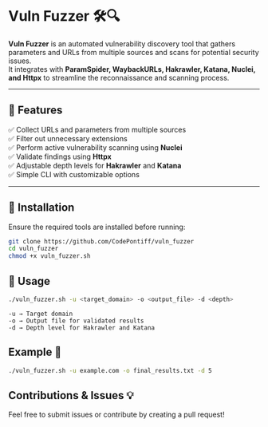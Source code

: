 # Vuln Fuzzer 🛠️🔍  

**Vuln Fuzzer** is an automated vulnerability discovery tool that gathers parameters and URLs from multiple sources and scans for potential security issues.  
It integrates with **ParamSpider, WaybackURLs, Hakrawler, Katana, Nuclei, and Httpx** to streamline the reconnaissance and scanning process.  

---

## 🚀 Features  

✅ Collect URLs and parameters from multiple sources  
✅ Filter out unnecessary extensions  
✅ Perform active vulnerability scanning using **Nuclei**  
✅ Validate findings using **Httpx**  
✅ Adjustable depth levels for **Hakrawler** and **Katana**  
✅ Simple CLI with customizable options  

---

## 🔧 Installation  

Ensure the required tools are installed before running:  

```sh
git clone https://github.com/CodePontiff/vuln_fuzzer
cd vuln_fuzzer
chmod +x vuln_fuzzer.sh
```

## 📌 Usage

```sh
./vuln_fuzzer.sh -u <target_domain> -o <output_file> -d <depth>
```
```text
-u → Target domain
-o → Output file for validated results
-d → Depth level for Hakrawler and Katana
```
## Example 📖

```sh
./vuln_fuzzer.sh -u example.com -o final_results.txt -d 5
```

## Contributions & Issues 💡
Feel free to submit issues or contribute by creating a pull request!
